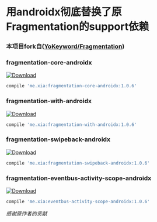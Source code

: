 # 用androidx彻底替换了原Fragmentation的support依赖
### 本项目fork自([YoKeyword/Fragmentation](https://github.com/YoKeyword/Fragmentation))


### fragmentation-core-androidx
[ ![Download](https://api.bintray.com/packages/weixia/maven/fragmentation-core-androidx/images/download.svg) ](https://bintray.com/weixia/maven/fragmentation-core-androidx/_latestVersion)
```groovy
compile 'me.xia:fragmentation-core-androidx:1.0.6'
```

### fragmentation-with-androidx
[ ![Download](https://api.bintray.com/packages/weixia/maven/fragmentation-androidx/images/download.svg) ](https://bintray.com/weixia/maven/fragmentation-androidx/_latestVersion)
```groovy
compile 'me.xia:fragmentation-with-androidx:1.0.6'
```

### fragmentation-swipeback-androidx
[ ![Download](https://api.bintray.com/packages/weixia/maven/fragmentation-swipeback-androidx/images/download.svg) ](https://bintray.com/weixia/maven/fragmentation-swipeback-androidx/_latestVersion)
```groovy
compile 'me.xia:fragmentation-swipeback-androidx:1.0.6'
```

### fragmentation-eventbus-activity-scope-androidx
[ ![Download](https://api.bintray.com/packages/weixia/maven/fragmentation-eventbus-activity-scope-androidx/images/download.svg) ](https://bintray.com/weixia/maven/fragmentation-eventbus-activity-scope-androidx/_latestVersion)
```groovy
compile 'me.xia:eventbus-activity-scope-androidx:1.0.6'
```

 *感谢原作者的贡献*